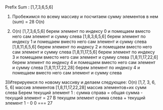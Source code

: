 Prefix Sum :
[1,7,3,6,5,6]
1) Пробежимся по всему массиву и посчитаем сумму элементов в нем (sum) = 28 O(n)

2) O(n)
   [1,7,3,6,5,6]  берем элемент по индексу 0 и помещаем вместо него сам элемент и сумму слева
   [1,8,3,6,5,6]  берем элемент по индексу 1 и помещаем вместо него сам элемент и сумму слева
   [1,8,11,6,5,6]  берем элемент по индексу 2 и помещаем вместо него сам элемент и сумму слева
   [1,8,11,17,5,6]  берем элемент по индексу 3 и помещаем вместо него сам элемент и сумму слева
   [1,8,11,17,22,6]  берем элемент по индексу 4 и помещаем вместо него сам элемент и сумму слева
   [1,8,11,17,22,28]  берем элемент по индексу 4 и помещаем вместо него сам элемент и сумму слева

3)Итерируемся по новому массиву и делаем следующее: O(n)
[1,7, 3, 6, 5, 6]  массив элементов
[1,8,11,17,22,28]  массив элементов+их сумм слева
Берем текущий элемент 1 : сумма справа = общая сумма - текущий элемент = 27
В текущем элемент сумма слева + текущий элемент  1 - 0
0 === 27